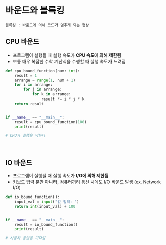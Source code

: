 # 바운드와 블록킹
    블록킹 : 바운드에 의해 코드가 멈추게 되는 현상
## CPU 바운드
- 프로그램이 실행될 때 실행 속도가 **CPU 속도에 의해 제한됨**
- 보통 매우 복잡한 수학 계산식을 수행할 때 실행 속도가 느려짐
```python
def cpu_bound_function(num: int):
    result = 1
    arrange = range(1, num + 1)
    for i in arrange:
        for j in arrange:
            for k in arrange:
                result *= i * j * k
    return result


if __name__ == "__main__":
    result = cpu_bound_function(100)
    print(result)

# CPU가 실행을 막는다
```
<br>

## IO 바운드
- 프로그램이 실행될 때 실행 속도가 **I/O에 의해 제한됨**
- 키보드 입력 뿐만 아니라, 컴퓨터끼리 통신 시에도 I/O 바운드 발생 (ex. Network I/O)
```python
def io_bound_function():
    input_val = input("값 입력: ")
    return int(input_val) + 100


if __name__ == "__main__":
    result = io_bound_function()
    print(result)

# 사용자 응답을 기다림
```